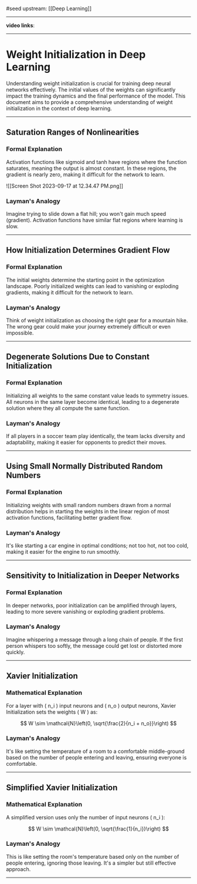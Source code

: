 
#seed 
upstream: [[Deep Learning]]

---

**video links**: 

---

# Weight Initialization in Deep Learning

Understanding weight initialization is crucial for training deep neural networks effectively. The initial values of the weights can significantly impact the training dynamics and the final performance of the model. This document aims to provide a comprehensive understanding of weight initialization in the context of deep learning.

---

## Saturation Ranges of Nonlinearities

### Formal Explanation

Activation functions like sigmoid and tanh have regions where the function saturates, meaning the output is almost constant. In these regions, the gradient is nearly zero, making it difficult for the network to learn.

![[Screen Shot 2023-09-17 at 12.34.47 PM.png]]

### Layman's Analogy

Imagine trying to slide down a flat hill; you won't gain much speed (gradient). Activation functions have similar flat regions where learning is slow.

---

## How Initialization Determines Gradient Flow

### Formal Explanation

The initial weights determine the starting point in the optimization landscape. Poorly initialized weights can lead to vanishing or exploding gradients, making it difficult for the network to learn.

### Layman's Analogy

Think of weight initialization as choosing the right gear for a mountain hike. The wrong gear could make your journey extremely difficult or even impossible.

---

## Degenerate Solutions Due to Constant Initialization

### Formal Explanation

Initializing all weights to the same constant value leads to symmetry issues. All neurons in the same layer become identical, leading to a degenerate solution where they all compute the same function.

### Layman's Analogy

If all players in a soccer team play identically, the team lacks diversity and adaptability, making it easier for opponents to predict their moves.

---

## Using Small Normally Distributed Random Numbers

### Formal Explanation

Initializing weights with small random numbers drawn from a normal distribution helps in starting the weights in the linear region of most activation functions, facilitating better gradient flow.

### Layman's Analogy

It's like starting a car engine in optimal conditions; not too hot, not too cold, making it easier for the engine to run smoothly.

---

## Sensitivity to Initialization in Deeper Networks

### Formal Explanation

In deeper networks, poor initialization can be amplified through layers, leading to more severe vanishing or exploding gradient problems.

### Layman's Analogy

Imagine whispering a message through a long chain of people. If the first person whispers too softly, the message could get lost or distorted more quickly.

---

## Xavier Initialization

### Mathematical Explanation

For a layer with \( n_i \) input neurons and \( n_o \) output neurons, Xavier Initialization sets the weights \( W \) as:

$$
W \sim \mathcal{N}\left(0, \sqrt{\frac{2}{n_i + n_o}}\right)
$$

### Layman's Analogy

It's like setting the temperature of a room to a comfortable middle-ground based on the number of people entering and leaving, ensuring everyone is comfortable.

---

## Simplified Xavier Initialization

### Mathematical Explanation

A simplified version uses only the number of input neurons \( n_i \):

$$
W \sim \mathcal{N}\left(0, \sqrt{\frac{1}{n_i}}\right)
$$

### Layman's Analogy

This is like setting the room's temperature based only on the number of people entering, ignoring those leaving. It's a simpler but still effective approach.

---


